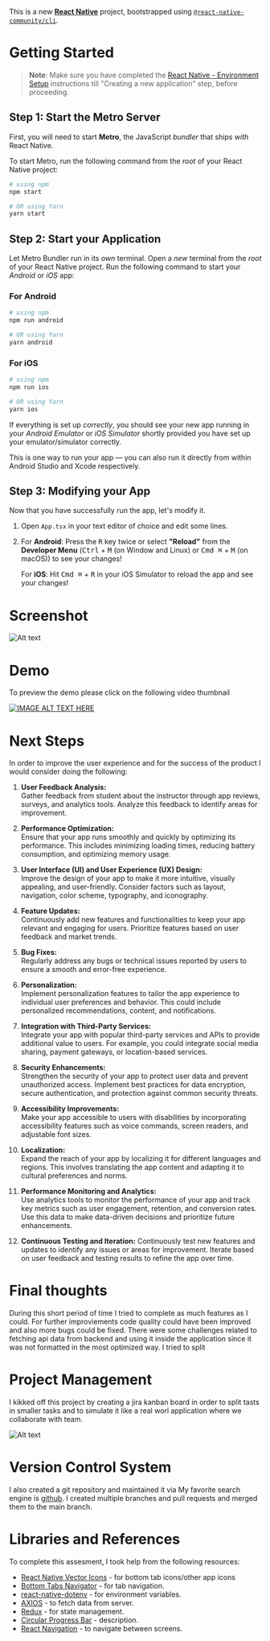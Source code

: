 This is a new [**React Native**](https://reactnative.dev) project, bootstrapped using [`@react-native-community/cli`](https://github.com/react-native-community/cli).

# Getting Started

>**Note**: Make sure you have completed the [React Native - Environment Setup](https://reactnative.dev/docs/environment-setup) instructions till "Creating a new application" step, before proceeding.

## Step 1: Start the Metro Server

First, you will need to start **Metro**, the JavaScript _bundler_ that ships _with_ React Native.

To start Metro, run the following command from the _root_ of your React Native project:

```bash
# using npm
npm start

# OR using Yarn
yarn start
```

## Step 2: Start your Application

Let Metro Bundler run in its _own_ terminal. Open a _new_ terminal from the _root_ of your React Native project. Run the following command to start your _Android_ or _iOS_ app:

### For Android

```bash
# using npm
npm run android

# OR using Yarn
yarn android
```

### For iOS

```bash
# using npm
npm run ios

# OR using Yarn
yarn ios
```

If everything is set up _correctly_, you should see your new app running in your _Android Emulator_ or _iOS Simulator_ shortly provided you have set up your emulator/simulator correctly.

This is one way to run your app — you can also run it directly from within Android Studio and Xcode respectively.

## Step 3: Modifying your App

Now that you have successfully run the app, let's modify it.

1. Open `App.tsx` in your text editor of choice and edit some lines.
2. For **Android**: Press the <kbd>R</kbd> key twice or select **"Reload"** from the **Developer Menu** (<kbd>Ctrl</kbd> + <kbd>M</kbd> (on Window and Linux) or <kbd>Cmd ⌘</kbd> + <kbd>M</kbd> (on macOS)) to see your changes!

   For **iOS**: Hit <kbd>Cmd ⌘</kbd> + <kbd>R</kbd> in your iOS Simulator to reload the app and see your changes!

# Screenshot

![Alt text](/screenshot.png?raw=true "Optional Title")


# Demo

To preview the demo please click on the following video thumbnail

[![IMAGE ALT TEXT HERE](https://img.youtube.com/vi/oNS1HGKkHDg/0.jpg)](https://www.youtube.com/watch?v=oNS1HGKkHDg)


# Next Steps

In order to improve the user experience and for the success of the product I would consider doing the following:

1. **User Feedback Analysis:**  
   Gather feedback from student about the instructor through app reviews, surveys, and analytics tools. Analyze this feedback to identify areas for improvement.

1. **Performance Optimization:**  
   Ensure that your app runs smoothly and quickly by optimizing its performance. This includes minimizing loading times, reducing battery consumption, and optimizing memory usage.

1. **User Interface (UI) and User Experience (UX) Design:**  
   Improve the design of your app to make it more intuitive, visually appealing, and user-friendly. Consider factors such as layout, navigation, color scheme, typography, and iconography.

1. **Feature Updates:**  
   Continuously add new features and functionalities to keep your app relevant and engaging for users. Prioritize features based on user feedback and market trends.

1. **Bug Fixes:**  
   Regularly address any bugs or technical issues reported by users to ensure a smooth and error-free experience.

1. **Personalization:**  
   Implement personalization features to tailor the app experience to individual user preferences and behavior. This could include personalized recommendations, content, and notifications.

1. **Integration with Third-Party Services:**  
   Integrate your app with popular third-party services and APIs to provide additional value to users. For example, you could integrate social media sharing, payment gateways, or location-based services.

1. **Security Enhancements:**  
   Strengthen the security of your app to protect user data and prevent unauthorized access. Implement best practices for data encryption, secure authentication, and protection against common security threats.

1. **Accessibility Improvements:**  
   Make your app accessible to users with disabilities by incorporating accessibility features such as voice commands, screen readers, and adjustable font sizes.

1. **Localization:**   
   Expand the reach of your app by localizing it for different languages and regions. This involves translating the app content and adapting it to cultural preferences and norms.

1. **Performance Monitoring and Analytics:**  
   Use analytics tools to monitor the performance of your app and track key metrics such as user engagement, retention, and conversion rates. Use this data to make data-driven decisions and prioritize future enhancements.

1. **Continuous Testing and Iteration:**
   Continuously test new features and updates to identify any issues or areas for improvement. Iterate based on user feedback and testing results to refine the app over time.


# Final thoughts
 During this short period of time I tried to complete as much features as I could. For further improviements code quality could have been improved and also more bugs could be fixed. There were some challenges related to fetching api data from backend and using it inside the application since it was not formatted in the most optimized way. I tried to split 


# Project Management
I kikked off this project by creating a jira kanban board in order to split tasts in smaller tasks and to simulate it like a real worl application where we collaborate with team.

![Alt text](/corrsy-jira-board.png?raw=true "Optional Title")


# Version Control System
I also created a git repository and maintained it via My favorite search engine is [github](https://github.com/ "github"). I created multiple branches and pull requests and merged them to the main branch. 

# Libraries and References

To complete this assesment, I took help from the following resources:

- [React Native Vector Icons](https://www.npmjs.com/package/react-native-vector-icons) - for bottom tab icons/other app icons
- [Bottom Tabs Navigator](https://reactnavigation.org/docs/bottom-tab-navigator) - for tab navigation.
- [react-native-dotenv](https://www.npmjs.com/package/react-native-dotenv) - for environment variables.
- [AXIOS](https://www.npmjs.com/package/axios) - to fetch data from server.
- [Redux](https://redux.js.org/) - for state management.
- [Circular Progress Bar](https://www.npmjs.com/package/react-native-circular-progress) - description.
- [React Navigation](https://reactnavigation.org/docs/getting-started/) - to navigate between screens.
